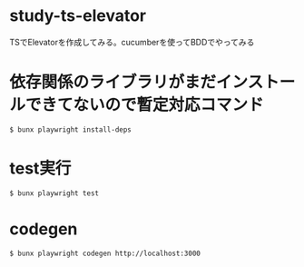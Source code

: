 # study-ts-elevator
TSでElevatorを作成してみる。cucumberを使ってBDDでやってみる


# 依存関係のライブラリがまだインストールできてないので暫定対応コマンド
```
$ bunx playwright install-deps
```

# test実行
```
$ bunx playwright test
```

# codegen
```
$ bunx playwright codegen http://localhost:3000
```
